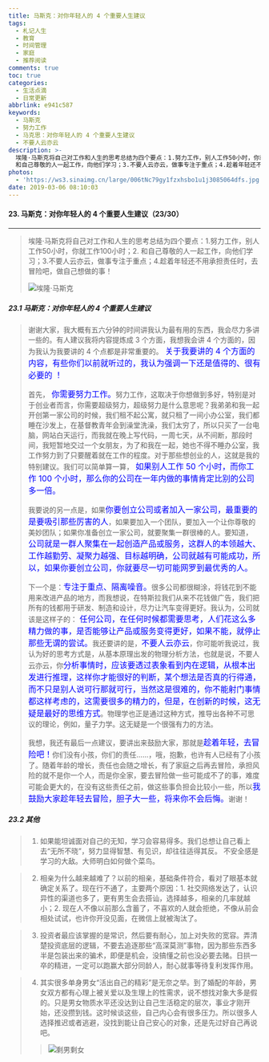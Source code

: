 ```yaml
---
title: 马斯克：对你年轻人的 4 个重要人生建议
tags:
  - 札记人生
  - 教育
  - 时间管理
  - 家庭
  - 推荐阅读
comments: true
toc: true
categories:
  - 生活点滴
  - 日常更新
abbrlink: e941c587
keywords:
  - 马斯克
  - 努力工作
  - 马克思：对你年轻人的 4 个重要人生建议
  - 不要人云亦云
description: >-
  埃隆·马斯克将自己对工作和人生的思考总结为四个要点：1.努力工作，别人工作50小时，你就工作100小时；2.
  和自己尊敬的人一起工作，向他们学习；3.不要人云亦云，做事专注于重点；4.趁着年轻还不用承担责任时，去冒险吧，做自己想做的事。
photos:
  - 'https://ws3.sinaimg.cn/large/006tNc79gy1fzxhsbo1u1j3085064dfs.jpg'
date: 2019-03-06 08:10:03
---
```

<script type="text/javascript" src="/js/src/bai.js"></script>

#### 23. 马斯克：对你年轻人的 4 个重要人生建议（23/30）
---
> 埃隆·马斯克将自己对工作和人生的思考总结为四个要点：1.努力工作，别人工作50小时，你就工作100小时；2. 和自己尊敬的人一起工作，向他们学习；3.不要人云亦云，做事专注于重点；4.趁着年轻还不用承担责任时，去冒险吧，做自己想做的事！
>
> ![埃隆·马斯克](https://ws3.sinaimg.cn/large/006tNc79gy1fzxht52iifj30fa0803ys.jpg)

##### 23.1 马斯克：对你年轻人的 4 个重要人生建议
> 谢谢大家，我大概有五六分钟的时间讲我认为最有用的东西，我会尽力多讲一些的。有人建议我将内容提炼成 3 个方面，我想我会讲 4 个方面的，因为我认为我要讲的 4 个点都是非常重要的。<font color="blue" size = 3> 关于我要讲的 4 个方面的内容，有些你们以前就听过的，我认为强调一下还是值得的、很有必要的 ！</font>
>
> 首先，<font color="blue" size = 3> 你需要努力工作。</font>努力工作，这取决于你想做到多好，特别是对于创业者而言，你需要超级努力，超级努力是什么意思呢？我弟弟和我一起开创第一家公司的时候，我们租不起公寓，就只租了一间小办公室，我们都睡在沙发上，在基督教青年会到澡堂洗澡，我们太穷了，所以只买了一台电脑，网站白天运行，而我就在晚上写代码，一周七天，从不间断，那段时间，我短暂地交过一个女朋友，为了和我在一起，她也不得不睡办公室，我工作努力到了只要醒着就在工作的程度。对于那些想创业的人，这就是我的特别建议。我们可以简单算一算，<font color="blue" size = 3> 如果别人工作 50 个小时，而你工作 100 个小时，那么你的公司在一年内做的事情肯定比别的公司多一倍。</font>
>
> 我要说的另一点是，如果<font color="blue" size = 3>你要创立公司或者加入一家公司，最重要的是要吸引那些厉害的人</font>，如果要加入一个团队，要加入一个让你尊敬的美妙团队；如果你准备创立一家公司，就要聚集一群很棒的人。要知道，<font color="blue" size = 3> 公司就是一群人聚集在一起创造产品或服务，这群人的本领越大、工作越勤劳、凝聚力越强、目标越明确，公司就越有可能成功，所以，如果你要创立公司，你就要尽一切可能网罗到最优秀的人。</font>
>
> 下一个是：<font color="blue" size = 3>专注于重点、隔离噪音。</font>很多公司都很糊涂，将钱花到不能用来改进产品的地方，而我想说，在特斯拉我们从来不花钱做广告，我们把所有的钱都用于研发、制造和设计，尽力让汽车变得更好。我认为，公司就该是这样子的：<font color="blue" size = 3> 任何公司，在任何时候都需要思考，人们花这么多精力做的事，是否能够让产品或服务变得更好，如果不能，就停止那些无谓的尝试。</font>我还要讲的是，<font color="blue" size = 3>不要人云亦云</font>，你可能听我说过，我认为好的思考方式是，从基本原理出发的物理分析方法，也就是说，不要人云亦云，你<font color="blue" size = 3>分析事情时，应该要透过表象看到内在逻辑，从根本出发进行推理，这样你才能很好的判断，某个想法是否真的行得通，而不只是别人说可行那就可行，当然这是很难的，你不能射门事情都这样考虑的，这需要很多的精力的，但是，在创新的时候，这无疑是最好的思维方式</font>。物理学也正是通过这种方式，推导出各种不可思议的理论，例如，量子力学。这无疑是一个很强有力的方法。
>
> 我想，我还有最后一点建议，要讲出来鼓励大家，那就是<font color="blue" size = 3>趁着年轻，去冒险吧！</font>你们没有小孩，你们的责任……，哦，抱歉，也许有人已经有了小孩了。随着年龄的增长，责任也会随之增长，有了家庭之后再去冒险，承担风险的就不是你一个人，而是你全家，要去冒险做一些可能成不了的事，难度可能会更大的，在没有这些责任之前，做这些事负担会比较小一些，所以<font color="blue" size = 3>我鼓励大家趁年轻去冒险，胆子大一些，将来你不会后悔。</font>谢谢！

##### 23.2 其他
> 1. 如果能坦诚面对自己的无知，学习会容易得多。我们总想让自己看上去“无所不晓”，努力显得智慧、有见识，却往往适得其反。 不安全感是学习的大敌。大师明白如何做个菜鸟。

> 2. 相亲为什么越来越难了？以前的相亲，基础条件符合，看对了眼基本就确定关系了。现在行不通了，主要两个原因：1. 社交网络发达了，认识异性的渠道也多了，更有男生会去搭讪，选择越多，相亲的几率就越小；2. 现在人不像以前那么含蓄了，不喜欢的人就会拒绝，不像从前会相处试试，也许你开没见面，在微信上就被淘汰了。

> 3. 投资者最应该掌握的是常识，然后要有耐心，加上对失败的宽容。弄清楚投资底层的逻辑，不要去追逐那些“高深莫测”事物，因为那些东西多半是包装出来的骗术，即便是机会，没搞懂之前也没必要去赌。日拱一卒的精进，一定可以跑赢大部分同龄人，耐心就事等待复利发挥作用。

> 4. 其实很多单身男女“活出自己的精彩”是无奈之举。到了婚配的年龄，男女双方都有心理上被关爱以及生理上的性需求，说不想找对象大多是假的。只是男女物质水平还没达到让自己生活稳定的层次，事业才刚开始，还没攒到钱。这时候谈这些，自己内心会有很多压力。所以很多人选择推迟或者逃避，没找到能让自己安心的对象，还是先过好自己再说吧。
>
>> ![剩男剩女](https://ws4.sinaimg.cn/large/006tNc79gy1fzxjhgzhkzj30c80ex74t.jpg)

